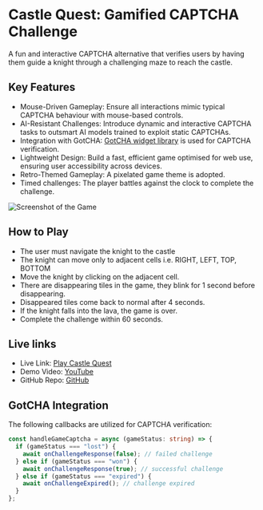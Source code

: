 # Castle Quest: Gamified CAPTCHA Challenge

A fun and interactive CAPTCHA alternative that verifies users by having them guide a knight through a challenging maze to reach the castle.

## Key Features

- Mouse-Driven Gameplay: Ensure all interactions mimic typical CAPTCHA behaviour with mouse-based controls.
- AI-Resistant Challenges: Introduce dynamic and interactive CAPTCHA tasks to outsmart AI models trained to exploit static CAPTCHAs.
- Integration with GotCHA: <a href="https://github.com/tcerqueira/gotcha-widget-lib">GotCHA widget library</a> is used for CAPTCHA verification.
- Lightweight Design: Build a fast, efficient game optimised for web use, ensuring user accessibility across devices.
- Retro-Themed Gameplay: A pixelated game theme is adopted.
- Timed challenges: The player battles against the clock to complete the challenge.

![Screenshot of the Game](https://github.com/user-attachments/assets/1977c9ce-dfa3-416d-b2ee-18b05eb218eb)

## How to Play

- The user must navigate the knight to the castle
- The knight can move only to adjacent cells i.e. RIGHT, LEFT, TOP, BOTTOM
- Move the knight by clicking on the adjacent cell.
- There are disappearing tiles in the game, they blink for 1 second before disappearing.
- Disappeared tiles come back to normal after 4 seconds.
- If the knight falls into the lava, the game is over.
- Complete the challenge within 60 seconds.

## Live links

- Live Link: <a href="https://game-captcha.vercel.app/">Play Castle Quest</a>
- Demo Video: <a href="https://youtu.be/MC-0jwkRLFU">YouTube</a>
- GitHub Repo: <a href="https://github.com/Mano-08/game-captcha">GitHub</a>

## GotCHA Integration

The following callbacks are utilized for CAPTCHA verification:

```typescript
const handleGameCaptcha = async (gameStatus: string) => {
  if (gameStatus === "lost") {
    await onChallengeResponse(false); // failed challenge
  } else if (gameStatus === "won") {
    await onChallengeResponse(true); // successful challenge
  } else if (gameStatus === "expired") {
    await onChallengeExpired(); // challenge expired
  }
};
```

